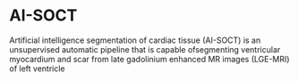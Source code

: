 # AI-SOCT
Artificial intelligence segmentation of cardiac tissue (AI-SOCT) is an unsupervised automatic pipeline that is capable ofsegmenting ventricular myocardium and scar from late gadolinium enhanced MR images (LGE-MRI) of left ventricle
